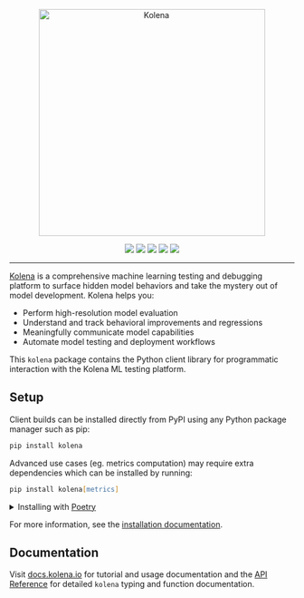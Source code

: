 <p align="center">
  <img src="/docs/assets/images/wordmark-violet.svg" width="400" alt="Kolena" />
</p>

<p align='center'>
  <a href="https://pypi.python.org/pypi/kolena"><img src="https://img.shields.io/pypi/v/kolena?logo=python&logoColor=white&style=flat-square" /></a>
  <a href="https://www.apache.org/licenses/LICENSE-2.0"><img src="https://img.shields.io/pypi/l/kolena?style=flat-square" /></a>
  <a href="https://github.com/kolenaIO/kolena/actions"><img src="https://img.shields.io/github/checks-status/kolenaIO/kolena/trunk?logo=circleci&logoColor=white&style=flat-square" /></a>
  <a href="https://codecov.io/gh/kolenaIO/kolena" ><img src="https://img.shields.io/codecov/c/github/kolenaIO/kolena?logo=codecov&logoColor=white&style=flat-square&token=8WOY5I8SF1" /></a>
  <a href="https://docs.kolena.io"><img src="https://img.shields.io/badge/resource-docs-6434c1?style=flat-square" /></a>
</p>

---

[Kolena](https://www.kolena.io) is a comprehensive machine learning testing and debugging platform to surface hidden
model behaviors and take the mystery out of model development. Kolena helps you:

- Perform high-resolution model evaluation
- Understand and track behavioral improvements and regressions
- Meaningfully communicate model capabilities
- Automate model testing and deployment workflows

This `kolena` package contains the Python client library for programmatic interaction with the Kolena ML testing
platform.

## Setup

Client builds can be installed directly from PyPI using any Python package manager such as pip:

```zsh
pip install kolena
```

Advanced use cases (eg. metrics computation) may require extra dependencies which can be installed by running:
```zsh
pip install kolena[metrics]
```

<details>
<summary>Installing with <a href="https://python-poetry.org/">Poetry</a></summary>
<br>
Install project dependencies by running

```zsh
poetry update && poetry install
```

Extra dependencies such as [Scikit-learn](https://scikit-learn.org/stable/) can be included by running
```zsh
poetry install --all-extras
```
</details>

For more information, see the [installation documentation](https://docs.kolena.io/testing-with-kolena/using-kolena-client#installation).

## Documentation

Visit [docs.kolena.io](https://docs.kolena.io/) for tutorial and usage documentation and the
[API Reference](https://app.kolena.io/api/developer/docs/html/index.html) for detailed `kolena` typing and
function documentation.
